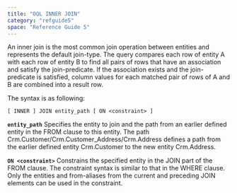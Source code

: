 ```yaml
---
title: "OQL INNER JOIN"
category: "refguide5"
space: "Reference Guide 5"
---
```



An inner join is the most common join operation between entities and represents the default join-type. The query compares each row of entity A with each row of entity B to find all pairs of rows that have an association and satisfy the join-predicate. If the association exists and the join-predicate is satisfied, column values for each matched pair of rows of A and B are combined into a result row.

The syntax is as following:

```
[ INNER ] JOIN entity_path [ ON <constraint> ]

```

**`entity_path`**
Specifies the entity to join and the path from an earlier defined entity in the FROM clause to this entity.
The path Crm.Customer/Crm.Customer_Address/Crm.Address defines a path from the earlier defined entity Crm.Customer to the new entity Crm.Address.

**`ON <constraint>`**
Constrains the specified entity in the JOIN part of the FROM clause. The constraint syntax is similar to that in the WHERE clause. Only the entities and from-aliases from the current and preceding JOIN elements can be used in the constraint.